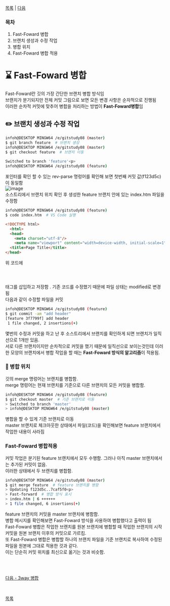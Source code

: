 [목록][목록] | [다음][다음]

[목록]: README.md "목록"
[다음]: 03-3way.md "다음"

### 목차
1. Fast-Foward 병합
2. 브랜치 생성과 수정 작업
3. 병합 위치
4. Fast-Foward 병합 적용

# **:hourglass: Fast-Foward 병합**
Fast-Foward란 깃의 가장 간단한 브랜치 병합 방식임<br>
브랜치가 분기되지만 전체 커밋 그림으로 보면 모든 변경 사항은 순자척으로 진행됨<br>
이러한 순차적 커밋에 맞추어 병합을 처리하는 방법이 **Fast-Foward병합**임

## **:pencil2: 브랜치 생성과 수정 작업**
```bash
infoh@DESKTOP MINGW64 /e/gitstudy08 (master)
$ git branch feature  # 브랜치 생성
infoh@DESKTOP MINGW64 /e/gitstudy08 (master)
$ git checkout feature  # 브랜치 이동
  
Switched to branch 'feature'<p>
infoh@DESKTOP MINGW64 /e/gitstudy08 (feature)
```
포인터를 확인 할 수 있는 rev-parse 명렁어를 확인해 보면 첫번째 커밋 값(f123d5c)이 동일함<br>
![image](https://user-images.githubusercontent.com/105197487/200282071-2055c5cc-16c7-44e7-b6ab-a8da770be627.jpg)<br>
소스트리에서 브랜치 위치 확인 후 생성한 feature 브랜치 안에 있는 index.htm 파일을 수정함<br>
```bash
infoh@DESKTOP MINGW64 /e/gitstudy08 (feature)
$ code index.htm  # VS Code 실행
```
```html         
<!DOCTYPE html>
  <html>
  <head>
    <meta charset="utf-8"/>
    <meta name="viewport" content="width=device-width, initial-scale=1">
  <title>Page Title</title>
</head>
```
위 코드에 <header></header> 태그를 삽입하고 저장함 . 기존 코드를 수정했기 때문에 파일 상태는 modified로 변경됨<br>
다음과 같이 수정할 파일을 커밋<br>
```bash
infoh@DESKTOP MINGW64 /e/gitstudy08 (feature)
$ git commit -am "add header"
[feature 3f7799f] add header
 1 file changed, 2 insertions(+)
```
몇번의 수정과 커밋을 하고 난 후 소스트리에서 브랜치를 확인하게 되면 브랜치가 일직선으로 1개만 있음.<br>
서로 다른 브랜치이지만 순차적으로 커밋을 했기 때문에 일직선으로 보이는것인데 이러한 모양의 브랜치에서 병합 작업을 할 때는 **Fast-Foward 방식의 알고리즘**이 적용됨.
### **:compass: 병합 위치**
깃의 merge 명렁어는 브랜치를 병합함.<br>
merge 명렁어는 현재 브랜치를 기준으로 다른 브랜치의 모든 커밋을 병합함.<br>

```bash
infoh@DESKTOP MINGW64 /e/gitstudy08 (feature)
$ git checkout master  # 기준 브랜치로 이동
> Switched to branch 'master'
> infoh@DESKTOP MINGW64 /e/gitstudy08 (master) 
```

병합을 할 수 있게 기준 브랜치로 이동<br>
master 브랜치로 체크아웃한 상태에서 파일(코드)을 확인해보면 feature 브랜치에서 작업한 내용이 사라짐<br>
### Fast-Foward 병합적용<br>
커밋 작업은 분기된 feature 브랜치에서 모두 수행함. 그러나 아직 master 브랜치에서는 추가된 커밋이 없음.<br>
이러한 상태에서 두 브랜치를 병합함.<br>

```bash
infoh@DESKTOP MINGW64 /e/gitstudy08 (master)
$ git merge feature  # feature 브랜치를 병함
> Updating f123d5c..7caf5f0<p>
> Fast-forward  # 병합 방식 표시
> index.htm | 6 ++++++
> 1 file changed, 6 insertions(+)
```
    
feature 브랜치의 커밋을 master 브랜치에 병함함.<br>
병합 메시지를 확인해보면 Fast-Foward 방식을 사용하여 병합했다고 출력이 됨<br>
Fast-Foward 병합은 작업한 브랜치를 원본 브랜치에 병합할 때 작업한 브랜치의 시작 커밋을 원본 브랜치 이후의 커밋으로 가르킴.<br>
또 Fast-Foward 병합은 병합할 하나의 브랜치 파일을 기준 브랜치로 복사하여 수정된 파일을 원본에 그대로 적용한 것과 같다.<br>
이는 단순히 커밋 위치를 최신으로 옮기는 것과 비슷함.<br>

<br><br>

[다음 - 3way 병합](03-3way.md)

<br>

[목록](README.md)

